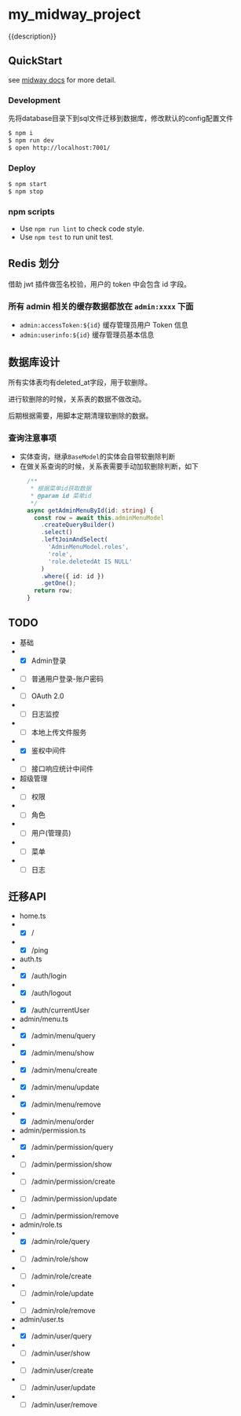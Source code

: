 # my_midway_project

{{description}}

## QuickStart

<!-- add docs here for user -->

see [midway docs][midway] for more detail.

### Development

先将database目录下到sql文件迁移到数据库，修改默认的config配置文件

```bash
$ npm i
$ npm run dev
$ open http://localhost:7001/
```

### Deploy

```bash
$ npm start
$ npm stop
```

### npm scripts

- Use `npm run lint` to check code style.
- Use `npm test` to run unit test.


[midway]: https://midwayjs.org


## Redis 划分
借助 jwt 插件做签名校验，用户的 token 中会包含 id 字段。

### 所有 admin 相关的缓存数据都放在 `admin:xxxx` 下面

- `admin:accessToken:${id}` 缓存管理员用户 Token 信息
- `admin:userinfo:${id}` 缓存管理员基本信息

## 数据库设计
所有实体表均有deleted_at字段，用于软删除。

进行软删除的时候，关系表的数据不做改动。

后期根据需要，用脚本定期清理软删除的数据。

### 查询注意事项
- 实体查询，继承`BaseModel`的实体会自带软删除判断
- 在做关系查询的时候，关系表需要手动加软删除判断，如下
  ```typescript
    /**
     * 根据菜单id获取数据
     * @param id 菜单id
     */
    async getAdminMenuById(id: string) {
      const row = await this.adminMenuModel
        .createQueryBuilder()
        .select()
        .leftJoinAndSelect(
          'AdminMenuModel.roles',
          'role',
          'role.deletedAt IS NULL'
        )
        .where({ id: id })
        .getOne();
      return row;
    }
  ```

## TODO

- 基础
- - [x] Admin登录
- - [ ] 普通用户登录-账户密码
- - [ ] OAuth 2.0
- - [ ] 日志监控
- - [ ] 本地上传文件服务
- - [x] 鉴权中间件
- - [ ] 接口响应统计中间件

- 超级管理
- - [ ] 权限
- - [ ] 角色
- - [ ] 用户(管理员)
- - [ ] 菜单
- - [ ] 日志

## 迁移API

- home.ts
- - [x] /
- - [x] /ping

- auth.ts
- - [x] /auth/login
- - [x] /auth/logout
- - [x] /auth/currentUser

- admin/menu.ts
- - [x] /admin/menu/query
- - [x] /admin/menu/show
- - [x] /admin/menu/create
- - [x] /admin/menu/update
- - [x] /admin/menu/remove
- - [x] /admin/menu/order

- admin/permission.ts
- - [x] /admin/permission/query
- - [ ] /admin/permission/show
- - [ ] /admin/permission/create
- - [ ] /admin/permission/update
- - [ ] /admin/permission/remove

- admin/role.ts
- - [x] /admin/role/query
- - [ ] /admin/role/show
- - [ ] /admin/role/create
- - [ ] /admin/role/update
- - [ ] /admin/role/remove

- admin/user.ts
- - [x] /admin/user/query
- - [ ] /admin/user/show
- - [ ] /admin/user/create
- - [ ] /admin/user/update
- - [ ] /admin/user/remove